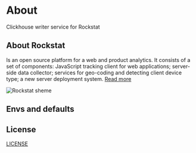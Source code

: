 # About

Clickhouse writer service for Rockstat

## About Rockstat

Is an open source platform for a web and product analytics. 
It consists of a set of components: JavaScript tracking client for web applications; 
server-side data collector; services for geo-coding and detecting client device type; 
a new server deployment system.
[Read more](https://rockstat.ru/about)

![Rockstat sheme](https://rockstat.ru/media/rockstat_v3_arch.png?3)

## Envs and defaults


## License

[LICENSE](LICENSE)
